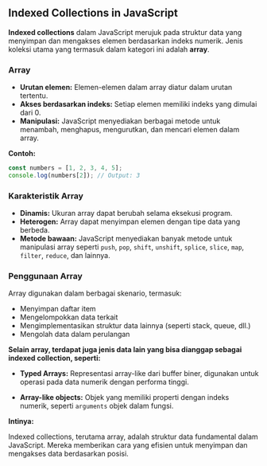 ## Indexed Collections in JavaScript

**Indexed collections** dalam JavaScript merujuk pada struktur data yang menyimpan dan mengakses elemen berdasarkan indeks numerik. Jenis koleksi utama yang termasuk dalam kategori ini adalah **array**.
### Array

- **Urutan elemen:** Elemen-elemen dalam array diatur dalam urutan tertentu.
- **Akses berdasarkan indeks:** Setiap elemen memiliki indeks yang dimulai dari 0.
- **Manipulasi:** JavaScript menyediakan berbagai metode untuk menambah, menghapus, mengurutkan, dan mencari elemen dalam array.

**Contoh:**
```JavaScript
const numbers = [1, 2, 3, 4, 5];
console.log(numbers[2]); // Output: 3
```
### Karakteristik Array

- **Dinamis:** Ukuran array dapat berubah selama eksekusi program.
- **Heterogen:** Array dapat menyimpan elemen dengan tipe data yang berbeda.
- **Metode bawaan:** JavaScript menyediakan banyak metode untuk manipulasi array seperti `push`, `pop`, `shift`, `unshift`, `splice`, `slice`, `map`, `filter`, `reduce`, dan lainnya.
### Penggunaan Array

Array digunakan dalam berbagai skenario, termasuk:

- Menyimpan daftar item
- Mengelompokkan data terkait
- Mengimplementasikan struktur data lainnya (seperti stack, queue, dll.)
- Mengolah data dalam perulangan

**Selain array, terdapat juga jenis data lain yang bisa dianggap sebagai indexed collection, seperti:**

- **Typed Arrays:** Representasi array-like dari buffer biner, digunakan untuk operasi pada data numerik dengan performa tinggi.
  
- **Array-like objects:** Objek yang memiliki properti dengan indeks numerik, seperti `arguments` objek dalam fungsi.

**Intinya:**

Indexed collections, terutama array, adalah struktur data fundamental dalam JavaScript. Mereka memberikan cara yang efisien untuk menyimpan dan mengakses data berdasarkan posisi.